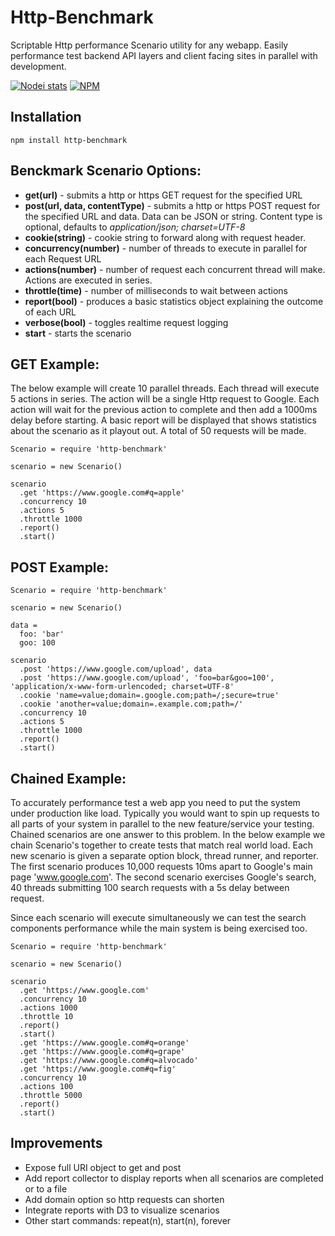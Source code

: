 Http-Benchmark
=============

Scriptable Http performance Scenario utility for any webapp. Easily performance test backend API layers and client facing sites in parallel with development.

[![Nodei stats](https://nodei.co/npm/http-benchmark.png?downloads=true)](https://npmjs.org/package/http-benchmark)
[![NPM](https://nodei.co/npm-dl/http-benchmark.png)](https://npmjs.org/package/http-benchmark)

## Installation
    npm install http-benchmark

## __Benckmark Scenario Options__:

 - __get(url)__ - submits a http or https GET request for the specified URL
 - __post(url, data, contentType)__ - submits a http or https POST request for the specified URL and data. Data can be JSON or string. Content type is optional, defaults to _application/json; charset=UTF-8_
 - __cookie(string)__ - cookie string to forward along with request header.
 - __concurrency(number)__ - number of threads to execute in parallel for each Request URL
 - __actions(number)__ - number of request each concurrent thread will make. Actions are executed in series.
 - __throttle(time)__ - number of milliseconds to wait between actions
 - __report(bool)__ - produces a basic statistics object explaining the outcome of each URL
 - __verbose(bool)__ - toggles realtime request logging
 - __start__ - starts the scenario

## GET Example:
The below example will create 10 parallel threads. Each thread will execute 5 actions in series. The action will be a single Http request to Google. Each action will wait for the previous action to complete and then add a 1000ms delay before starting. A basic report will be displayed that shows statistics about the scenario as it playout out. A total of 50 requests will be made.

    Scenario = require 'http-benchmark'

    scenario = new Scenario()

    scenario
      .get 'https://www.google.com#q=apple'
      .concurrency 10
      .actions 5
      .throttle 1000
      .report()
      .start()

## POST Example:

    Scenario = require 'http-benchmark'

    scenario = new Scenario()

    data =
      foo: 'bar'
      goo: 100

    scenario
      .post 'https://www.google.com/upload', data
      .post 'https://www.google.com/upload', 'foo=bar&goo=100', 'application/x-www-form-urlencoded; charset=UTF-8'
      .cookie 'name=value;domain=.google.com;path=/;secure=true'
      .cookie 'another=value;domain=.example.com;path=/'
      .concurrency 10
      .actions 5
      .throttle 1000
      .report()
      .start()

## Chained Example:
To accurately performance test a web app you need to put the system under production like load. Typically you would want to spin up requests to all parts of your system in parallel to the new feature/service your testing. Chained scenarios are one answer to this problem. In the below example we chain Scenario's together to create tests that match real world load. Each new scenario is given a separate option block, thread runner, and reporter. The first scenario produces 10,000 requests 10ms apart to Google's main page 'www.google.com'. The second scenario exercises Google's search, 40 threads submitting 100 search requests with a 5s delay between request.

Since each scenario will execute simultaneously we can test the search components performance while the main system is being exercised too.

    Scenario = require 'http-benchmark'

    scenario = new Scenario()

    scenario
      .get 'https://www.google.com'
      .concurrency 10
      .actions 1000
      .throttle 10
      .report()
      .start()
      .get 'https://www.google.com#q=orange'
      .get 'https://www.google.com#q=grape'
      .get 'https://www.google.com#q=alvocado'
      .get 'https://www.google.com#q=fig'
      .concurrency 10
      .actions 100
      .throttle 5000
      .report()
      .start()

## Improvements
 - Expose full URI object to get and post
 - Add report collector to display reports when all scenarios are completed or to a file
 - Add domain option so http requests can shorten
 - Integrate reports with D3 to visualize scenarios
 - Other start commands: repeat(n), start(n), forever

